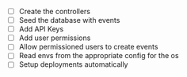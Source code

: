 - [ ] Create the controllers
- [ ] Seed the database with events
- [ ] Add API Keys
- [ ] Add user permissions
- [ ] Allow permissioned users to create events
- [ ] Read envs from the appropriate config for the os
- [ ] Setup deployments automatically
